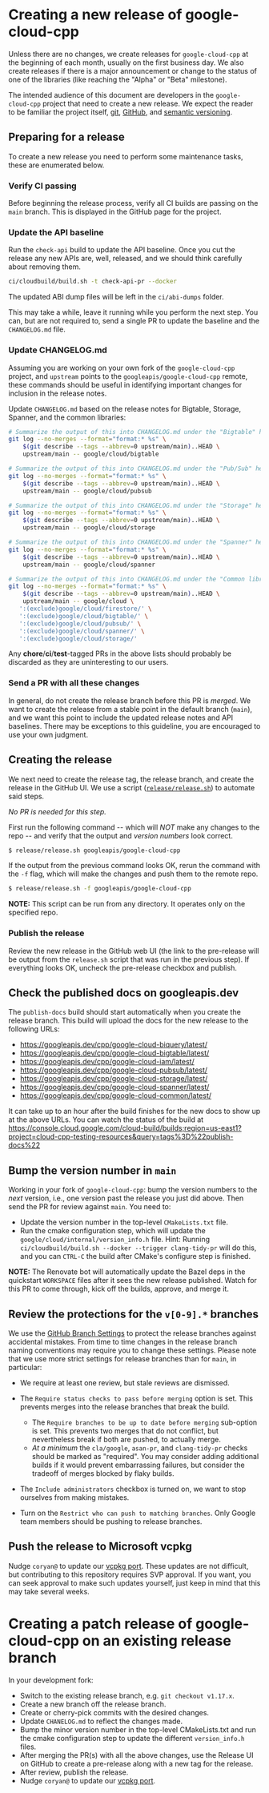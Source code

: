 # Creating a new release of google-cloud-cpp

Unless there are no changes, we create releases for `google-cloud-cpp` at the
beginning of each month, usually on the first business day. We also create
releases if there is a major announcement or change to the status of one
of the libraries (like reaching the "Alpha" or "Beta" milestone).

The intended audience of this document are developers in the `google-cloud-cpp`
project that need to create a new release. We expect the reader to be familiar
the project itself, [git][git-docs], [GitHub][github-guides], and
[semantic versioning](https://semver.org).

## Preparing for a release

To create a new release you need to perform some maintenance tasks, these are
enumerated below.

### Verify CI passing

Before beginning the release process, verify all CI builds are passing on
the `main` branch. This is displayed in the GitHub page for the project.

### Update the API baseline

Run the `check-api` build to update the API baseline. Once you cut the release
any new APIs are, well, released, and we should think carefully about removing
them.

```bash
ci/cloudbuild/build.sh -t check-api-pr --docker
```

The updated ABI dump files will be left in the `ci/abi-dumps` folder.

This may take a while, leave it running while you perform the next step. You
can, but are not required to, send a single PR to update the baseline and the
`CHANGELOG.md` file.

### Update CHANGELOG.md

Assuming you are working on your own fork of the `google-cloud-cpp` project,
and `upstream` points to the `googleapis/google-cloud-cpp` remote, these
commands should be useful in identifying important changes for inclusion in the
release notes.

Update `CHANGELOG.md` based on the release notes for Bigtable, Storage,
Spanner, and the common libraries:

```bash
# Summarize the output of this into CHANGELOG.md under the "Bigtable" header
git log --no-merges --format="format:* %s" \
    $(git describe --tags --abbrev=0 upstream/main)..HEAD \
    upstream/main -- google/cloud/bigtable
```

```bash
# Summarize the output of this into CHANGELOG.md under the "Pub/Sub" header
git log --no-merges --format="format:* %s" \
    $(git describe --tags --abbrev=0 upstream/main)..HEAD \
    upstream/main -- google/cloud/pubsub
```

```bash
# Summarize the output of this into CHANGELOG.md under the "Storage" header
git log --no-merges --format="format:* %s" \
    $(git describe --tags --abbrev=0 upstream/main)..HEAD \
    upstream/main -- google/cloud/storage
```

```bash
# Summarize the output of this into CHANGELOG.md under the "Spanner" header
git log --no-merges --format="format:* %s" \
    $(git describe --tags --abbrev=0 upstream/main)..HEAD \
    upstream/main -- google/cloud/spanner
```

```bash
# Summarize the output of this into CHANGELOG.md under the "Common libraries" header
git log --no-merges --format="format:* %s" \
    $(git describe --tags --abbrev=0 upstream/main)..HEAD \
    upstream/main -- google/cloud \
   ':(exclude)google/cloud/firestore/' \
   ':(exclude)google/cloud/bigtable/' \
   ':(exclude)google/cloud/pubsub/' \
   ':(exclude)google/cloud/spanner/' \
   ':(exclude)google/cloud/storage/'
```

Any **chore**/**ci**/**test**-tagged PRs in the above lists should probably be
discarded as they are uninteresting to our users.

### Send a PR with all these changes

In general, do not create the release branch before this PR is *merged*. We want
to create the release from a stable point in the default branch (`main`), and
we want this point to include the updated release notes and API baselines.
There may be exceptions to this guideline, you are encouraged to use your own
judgment.

## Creating the release

We next need to create the release tag, the release branch, and create the
release in the GitHub UI. We use a script ([`release/release.sh`]) to automate
said steps.

[`release/release.sh`]: https://github.com/googleapis/google-cloud-cpp/blob/main/release/release.sh

*No PR is needed for this step.*

First run the following command -- which will *NOT* make any changes to the
repo -- and verify that the output and *version numbers* look correct.

```bash
$ release/release.sh googleapis/google-cloud-cpp
```

If the output from the previous command looks OK, rerun the command with the
`-f` flag, which will make the changes and push them to the remote repo.

```bash
$ release/release.sh -f googleapis/google-cloud-cpp
```

**NOTE:** This script can be run from any directory. It operates only on the
specified repo.

### Publish the release

Review the new release in the GitHub web UI (the link to the pre-release will
be output from the `release.sh` script that was run in the previous step). If
everything looks OK, uncheck the pre-release checkbox and publish.

## Check the published docs on googleapis.dev

The `publish-docs` build should start automatically when you create the release
branch. This build will upload the docs for the new release to the following
URLs:

* https://googleapis.dev/cpp/google-cloud-biquery/latest/
* https://googleapis.dev/cpp/google-cloud-bigtable/latest/
* https://googleapis.dev/cpp/google-cloud-iam/latest/
* https://googleapis.dev/cpp/google-cloud-pubsub/latest/
* https://googleapis.dev/cpp/google-cloud-storage/latest/
* https://googleapis.dev/cpp/google-cloud-spanner/latest/
* https://googleapis.dev/cpp/google-cloud-common/latest/

It can take up to an hour after the build finishes for the new docs to show up
at the above URLs. You can watch the status of the build at
https://console.cloud.google.com/cloud-build/builds;region=us-east1?project=cloud-cpp-testing-resources&query=tags%3D%22publish-docs%22

## Bump the version number in `main`

Working in your fork of `google-cloud-cpp`: bump the version numbers to the
*next* version, i.e., one version past the release you just did above. Then
send the PR for review against `main`. You need to:

- Update the version number in the top-level `CMakeLists.txt` file.
- Run the cmake configuration step, which will update the
  `google/cloud/internal/version_info.h` file. Hint: Running
  `ci/cloudbuild/build.sh --docker --trigger clang-tidy-pr` will do this, and
  you can `CTRL-C` the build after CMake's configure step is finished.

**NOTE:** The Renovate bot will automatically update the Bazel deps in the
quickstart `WORKSPACE` files after it sees the new release published. Watch for
this PR to come through, kick off the builds, approve, and merge it.

## Review the protections for the `v[0-9].*` branches

We use the [GitHub Branch Settings][github-branch-settings] to protect the
release branches against accidental mistakes. From time to time changes in the
release branch naming conventions may require you to change these settings.
Please note that we use more strict settings for release branches than for
`main`, in particular:

* We require at least one review, but stale reviews are dismissed.
* The `Require status checks to pass before merging` option is set.
  This prevents merges into the release branches that break the build.
  * The `Require branches to be up to date before merging` sub-option
    is set. This prevents two merges that do not conflict, but nevertheless
    break if both are pushed, to actually merge.
  * _At a minimum_ the `cla/google`, `asan-pr`, and `clang-tidy-pr` checks should
    be marked as "required". You may consider adding additional builds if it
    would prevent embarrassing failures, but consider the tradeoff of merges
    blocked by flaky builds.

* The `Include administrators` checkbox is turned on, we want to stop ourselves
  from making mistakes.

* Turn on the `Restrict who can push to matching branches`. Only Google team
  members should be pushing to release branches.

[git-docs]: https://git-scm.com/doc
[github-guides]: https://guides.github.com/
[github-branch-settings]: https://github.com/googleapis/google-cloud-cpp/settings/branches

## Push the release to Microsoft vcpkg

Nudge `coryan@` to update our [vcpkg port]. These updates are not difficult, but
contributing to this repository requires SVP approval. If you want, you can
seek approval to make such updates yourself, just keep in mind that this may
take several weeks.

# Creating a patch release of google-cloud-cpp on an existing release branch

In your development fork:
* Switch to the existing release branch, e.g. `git checkout v1.17.x`.
* Create a new branch off the release branch.
* Create or cherry-pick commits with the desired changes.
* Update `CHANELOG.md` to reflect the changes made.
* Bump the minor version number in the top-level CMakeLists.txt and run the
  cmake configuration step to update the different `version_info.h` files.
* After merging the PR(s) with all the above changes, use the Release UI on
  GitHub to create a pre-release along with a new tag for the release.
* After review, publish the release.
* Nudge `coryan@` to update our [vcpkg port].

[vcpkg port]: https://github.com/Microsoft/vcpkg/tree/master/ports/google-cloud-cpp
